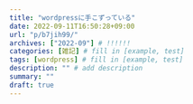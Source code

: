 ```yaml
---
title: "wordpressに手こずっている"
date: 2022-09-11T16:50:28+09:00
url: "p/b7jih99/"
archives: ["2022-09"] # !!!!!!
categories: [雑記] # fill in [example, test]
tags: [wordpress] # fill in [example, test]
description: "" # add description
summary: ""
draft: true
---
```

